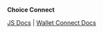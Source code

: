 **Choice Connect**

[JS Docs](https://developer.algorand.org/docs/sdks/javascript/) | 
[Wallet Connect Docs](https://developer.algorand.org/docs/get-details/walletconnect/)
